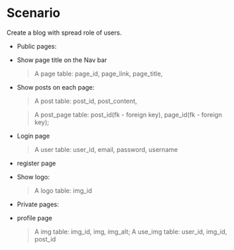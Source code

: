 # Scenario

Create a blog with spread role of users.

- Public pages:

* Show page title on the Nav bar
  > A page table: page_id, page_link, page_title,
  <!-- > A page_user: page_id(fk - foreign key), user_id(fk - foreign key) -->
* Show posts on each page:
  <!-- > A img table: img_id, img, img_alt; -->
  > A post table: post_id, post_content,
  <!-- img_id(fk - foreign key); -->
  > A post_page table: post_id(fk - foreign key), page_id(fk - foreign key);
* Login page
  > A user table: user_id, email, password, username
* register page

* Show logo:
  > A logo table: img_id

- Private pages:

* profile page
  > A img table: img_id, img, img_alt;
  > A use_img table: user_id, img_id, post_id
